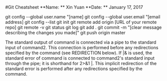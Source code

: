 #Git Cheatsheet
**Name: ** Xin Yuan
**Date: ** January 17, 2017

git config --global user.name "[name]
git config --global user.email "[email address]
git config --list
git init
git remote add origin [URL of your remote repo]
git remote -v
git status
git log
git add .
git commit -m "[clear message describing the changes you made]"
git push origin master

The standard output of command is connected  via  a  pipe  to  the  standard  input  of  command2.   This
    connection  is performed before any redirections specified by the command (see REDIRECTION below).  If |&
    is used, the standard error of command is connected to command2's standard input through the pipe; it  is
    shorthand  for  2>&1  |.   This  implicit  redirection  of  the  standard  error  is  performed after any
    redirections specified by the command.